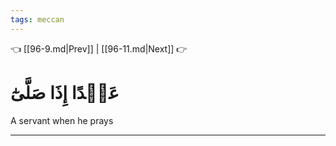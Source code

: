```yaml
---
tags: meccan
---
```


👈 [[96-9.md|Prev]] | [[96-11.md|Next]] 👉

# عَبۡدًا إِذَا صَلَّىٰٓ

A servant when he prays

---

